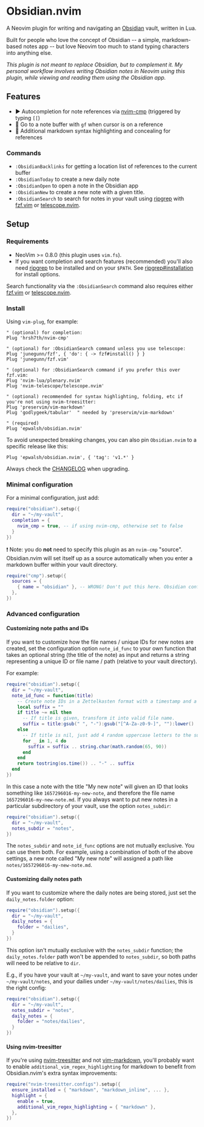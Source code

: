 # Obsidian.nvim

A Neovim plugin for writing and navigating an [Obsidian](https://obsidian.md) vault, written in Lua.

Built for people who love the concept of Obsidian -- a simple, markdown-based notes app -- but love Neovim too much to stand typing characters into anything else.

*This plugin is not meant to replace Obsidian, but to complement it. My personal workflow involves writing Obsidian notes in Neovim using this plugin, while viewing and reading them using the Obsidian app.*

## Features

- ▶️ Autocompletion for note references via [nvim-cmp](https://github.com/hrsh7th/nvim-cmp) (triggered by typing `[[`)
- 🏃 Go to a note buffer with `gf` when cursor is on a reference
- 💅 Additional markdown syntax highlighting and concealing for references

### Commands

- `:ObsidianBacklinks` for getting a location list of references to the current buffer
- `:ObsidianToday` to create a new daily note
- `:ObsidianOpen` to open a note in the Obsidian app
- `:ObsidianNew` to create a new note with a given title.
- `:ObsidianSearch` to search for notes in your vault using [ripgrep](https://github.com/BurntSushi/ripgrep) with [fzf.vim](https://github.com/junegunn/fzf.vim) or [telescope.nvim](https://github.com/nvim-telescope/telescope.nvim).

## Setup

### Requirements

- NeoVim >= 0.8.0 (this plugin uses `vim.fs`).
- If you want completion and search features (recommended) you'll also need [ripgrep](https://github.com/BurntSushi/ripgrep) to be installed and on your `$PATH`.
See [ripgrep#installation](https://github.com/BurntSushi/ripgrep) for install options.

Search functionality via the `:ObsidianSearch` command also requires either [fzf.vim](https://github.com/junegunn/fzf.vim) or [telescope.nvim](https://github.com/nvim-telescope/telescope.nvim).

### Install

Using `vim-plug`, for example:

```vim
" (optional) for completion:
Plug 'hrsh7th/nvim-cmp'

" (optional) for :ObsidianSearch command unless you use telescope:
Plug 'junegunn/fzf', { 'do': { -> fzf#install() } }
Plug 'junegunn/fzf.vim'

" (optional) for :ObsidianSearch command if you prefer this over fzf.vim:
Plug 'nvim-lua/plenary.nvim'
Plug 'nvim-telescope/telescope.nvim'

" (optional) recommended for syntax highlighting, folding, etc if you're not using nvim-treesitter:
Plug 'preservim/vim-markdown'
Plug 'godlygeek/tabular'  " needed by 'preservim/vim-markdown'

" (required)
Plug 'epwalsh/obsidian.nvim'
```

To avoid unexpected breaking changes, you can also pin `Obsidian.nvim` to a specific release like this:

```vim 
Plug 'epwalsh/obsidian.nvim', { 'tag': 'v1.*' }
```

Always check the [CHANGELOG](./CHANGELOG.md) when upgrading.

### Minimal configuration

For a minimal configuration, just add:

```lua
require("obsidian").setup({
  dir = "~/my-vault",
  completion = {
    nvim_cmp = true, -- if using nvim-cmp, otherwise set to false
  }
})
```

❗ Note: you do **not** need to specify this plugin as an `nvim-cmp` "source".
Obsidian.nvim will set itself up as a source automatically when you enter a markdown buffer within your vault directory.

```lua
require("cmp").setup({
  sources = {
    { name = "obsidian" }, -- WRONG! Don't put this here. Obsidian configures itself for nvim-cmp
  },
})
```

### Advanced configuration

#### Customizing note paths and IDs

If you want to customize how the file names / unique IDs for new notes are created, set the configuration option `note_id_func` to your own function that takes an optional string (the title of the note) as input and returns a string representing a unique ID or file name / path (relative to your vault directory).

For example:

```lua
require("obsidian").setup({
  dir = "~/my-vault",
  note_id_func = function(title)
    -- Create note IDs in a Zettelkasten format with a timestamp and a suffix.
    local suffix = ""
    if title ~= nil then
      -- If title is given, transform it into valid file name.
      suffix = title:gsub(" ", "-"):gsub("[^A-Za-z0-9-]", ""):lower()
    else
      -- If title is nil, just add 4 random uppercase letters to the suffix.
      for _ in 1, 4 do
        suffix = suffix .. string.char(math.random(65, 90))
      end
    end
    return tostring(os.time()) .. "-" .. suffix
  end
})
```

In this case a note with the title "My new note" will given an ID that looks something like `1657296016-my-new-note`, and therefore the file name `1657296016-my-new-note.md`.
If you always want to put new notes in a particular subdirectory of your vault, use the option `notes_subdir`:

```lua
require("obsidian").setup({
  dir = "~/my-vault",
  notes_subdir = "notes",
})
```

The `notes_subdir` and `note_id_func` options are not mutually exclusive. You can use them both. For example, using a combination of both of the above settings, a new note called "My new note" will assigned a path like `notes/1657296016-my-new-note.md`.

#### Customizing daily notes path

If you want to customize where the daily notes are being stored, just set the `daily_notes.folder` option:

```lua
require("obsidian").setup({
  dir = "~/my-vault",
  daily_notes = {
    folder = "dailies",
  }
})
```

This option isn't mutually exclusive with the `notes_subdir` function; the `daily_notes.folder` path won't be appended to `notes_subdir`, so both paths will need to be relative to `dir`.

E.g., if you have your vault at `~/my-vault`, and want to save your notes under `~/my-vault/notes`, and your dailies under `~/my-vault/notes/dailies`, this is the right config:

```lua
require("obsidian").setup({
  dir = "~/my-vault",
  notes_subdir = "notes",
  daily_notes = {
    folder = "notes/dailies",
  }
})
```

#### Using nvim-treesitter

If you're using [nvim-treesitter](https://github.com/nvim-treesitter/nvim-treesitter/blob/master/README.md) and not [vim-markdown](https://github.com/preservim/vim-markdown), you'll probably want to enable `additional_vim_regex_highlighting` for markdown to benefit from Obsidian.nvim's extra syntax improvements:

```lua 
require("nvim-treesitter.configs").setup({
  ensure_installed = { "markdown", "markdown_inline", ... },
  highlight = {
    enable = true,
    additional_vim_regex_highlighting = { "markdown" },
  },
})
```
